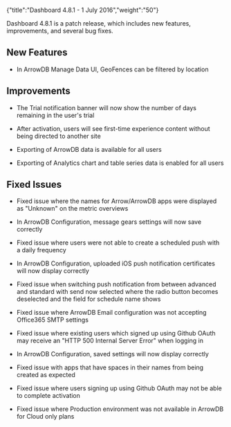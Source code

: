 {"title":"Dashboard 4.8.1 - 1 July 2016","weight":"50"}

Dashboard 4.8.1 is a patch release, which includes new features, improvements, and several bug fixes.

## New Features

* In ArrowDB Manage Data UI, GeoFences can be filtered by location

## Improvements

* The Trial notification banner will now show the number of days remaining in the user's trial

* After activation, users will see first-time experience content without being directed to another site

* Exporting of ArrowDB data is available for all users

* Exporting of Analytics chart and table series data is enabled for all users

## Fixed Issues

* Fixed issue where the names for Arrow/ArrowDB apps were displayed as "Unknown" on the metric overviews

* In ArrowDB Configuration, message gears settings will now save correctly

* Fixed issue where users were not able to create a scheduled push with a daily frequency

* In ArrowDB Configuration, uploaded iOS push notification certificates will now display correctly

* Fixed issue when switching push notification from between advanced and standard with send now selected where the radio button becomes deselected and the field for schedule name shows

* Fixed issue where ArrowDB Email configuration was not accepting Office365 SMTP settings

* Fixed issue where existing users which signed up using Github OAuth may receive an "HTTP 500 Internal Server Error" when logging in

* In ArrowDB Configuration, saved settings will now display correctly

* Fixed issue with apps that have spaces in their names from being created as expected

* Fixed issue where users signing up using Github OAuth may not be able to complete activation

* Fixed issue where Production environment was not available in ArrowDB for Cloud only plans
